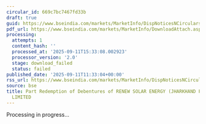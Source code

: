 ```yaml
---
circular_id: 669c7bc7467fd33b
draft: true
guid: https://www.bseindia.com/markets/MarketInfo/DispNoticesNCirculars.aspx?Noticeid={895F033A-7236-47D9-8653-DD2C427798E4}&noticeno=20250911-32&dt=09/11/2025&icount=32&totcount=86&flag=0
pdf_url: https://www.bseindia.com/markets/MarketInfo/DownloadAttach.aspx?id=20250911-32&attachedId=
processing:
  attempts: 1
  content_hash: ''
  processed_at: '2025-09-11T15:33:08.002923'
  processor_version: '2.0'
  stage: download_failed
  status: failed
published_date: '2025-09-11T11:33:04+00:00'
rss_url: https://www.bseindia.com/markets/MarketInfo/DispNoticesNCirculars.aspx?Noticeid={895F033A-7236-47D9-8653-DD2C427798E4}&noticeno=20250911-32&dt=09/11/2025&icount=32&totcount=86&flag=0
source: bse
title: Part Redemption of Debentures of RENEW SOLAR ENERGY (JHARKHAND FIVE) PRIVATE
  LIMITED
---
```


Processing in progress...
